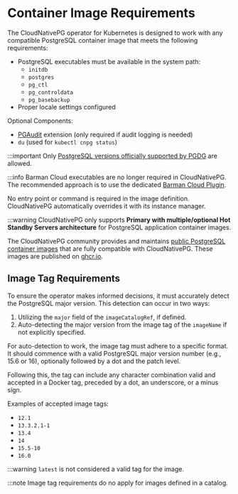 ﻿# Container Image Requirements
<!-- SPDX-License-Identifier: CC-BY-4.0 -->

The CloudNativePG operator for Kubernetes is designed to work with any
compatible PostgreSQL container image that meets the following requirements:

- PostgreSQL executables must be available in the system path:
  - `initdb`
  - `postgres`
  - `pg_ctl`
  - `pg_controldata`
  - `pg_basebackup`
- Proper locale settings configured

Optional Components:

- [PGAudit](https://www.pgaudit.org/) extension (only required if audit logging
  is needed)
- `du` (used for `kubectl cnpg status`)

:::important
Only [PostgreSQL versions officially supported by PGDG](https://postgresql.org/) are allowed.

:::info
Barman Cloud executables are no longer required in CloudNativePG. The
    recommended approach is to use the dedicated [Barman Cloud Plugin](https://github.com/cloudnative-pg/plugin-barman-cloud).

No entry point or command is required in the image definition. CloudNativePG
automatically overrides it with its instance manager.

:::warning
CloudNativePG only supports **Primary with multiple/optional Hot Standby
    Servers architecture** for PostgreSQL application container images.

The CloudNativePG community provides and maintains
[public PostgreSQL container images](https://github.com/cloudnative-pg/postgres-containers)
that are fully compatible with CloudNativePG. These images are published on
[ghcr.io](https://ghcr.io/cloudnative-pg/postgresql).

## Image Tag Requirements

To ensure the operator makes informed decisions, it must accurately detect the
PostgreSQL major version. This detection can occur in two ways:

1. Utilizing the `major` field of the `imageCatalogRef`, if defined.
2. Auto-detecting the major version from the image tag of the `imageName` if
   not explicitly specified.

For auto-detection to work, the image tag must adhere to a specific format. It
should commence with a valid PostgreSQL major version number (e.g., 15.6 or
16), optionally followed by a dot and the patch level.

Following this, the tag can include any character combination valid and
accepted in a Docker tag, preceded by a dot, an underscore, or a minus sign.

Examples of accepted image tags:

- `12.1`
- `13.3.2.1-1`
- `13.4`
- `14`
- `15.5-10`
- `16.0`

:::warning
`latest` is not considered a valid tag for the image.

:::note
Image tag requirements do no apply for images defined in a catalog.
